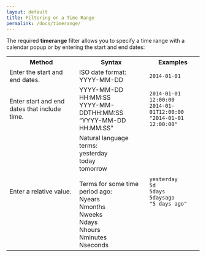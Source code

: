 ```yaml
---
layout: default
title: Filtering on a Time Range
permalink: /docs/timerange/
---
```


The required **timerange** filter allows you to specify a time range with a calendar popup or by entering the start and end dates:

<div class="table-wrapper">

<table>
  <tr>
    <th>Method</th>
    <th>Syntax</th>
    <th>Examples</th>
  </tr>
  <tr>
    <td>Enter the start and end dates.</td>
    <td>ISO date format: YYYY-MM-DD </td>
    <td><code>2014-01-01</code></td>
  </tr>
  <tr>
    <td>Enter start and end dates that include time.</td>
    <td>YYYY-MM-DD HH:MM:SS<br>YYYY-MM-DDTHH:MM:SS<br>“YYYY-MM-DD HH:MM:SS”</td>
    <td><code>2014-01-01 12:00:00</code><br><code>2014-01-01T12:00:00</code><br><code>"2014-01-01 12:00:00"</code></td>
  </tr>
  <tr>
    <td>Enter a relative value.</td>
    <td>Natural language terms: <br>yesterday <br>today <br>tomorrow<br><br>Terms for some time period ago: <br>Nyears <br>Nmonths<br>Nweeks <br>Ndays <br>Nhours <br>Nminutes <br>Nseconds</td>
    <td><code>yesterday</code><br><code>5d</code><br><code>5days</code><br><code>5daysago</code><br><code>"5 days ago"</code></td>
  </tr>
</table>
</div>

